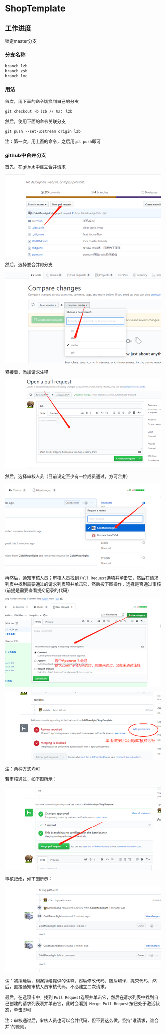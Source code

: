 # ShopTemplate

## 工作进度

锁定master分支


### 分支名称

```
branch lzb
branch zsh
branch lxc
```

### 用法

首次，用下面的命令切换到自己的分支

```
git checkout -b lzb // 如： lzb
```

然后，使用下面的命令关联分支

```
git push --set-upstream origin lzb
```

注：第一次，用上面的命令，之后用`git push`即可


### github中合并分支


首先，在github中建立合并请求

![图示](./tip/pull.png)

然后，选择要合并的分支

![图示](./tip/select.png)

紧接着，添加请求注释

![图示](./tip/comment.png)

然后，选择审核人员（目前设定至少有一位成员通过，方可合并）

![图示](./tip/reviewer.png)

再然后，通知审核人员；审核人员找到 `Pull Request`选项并单击它，然后在请求列表中找到需要通过的请求列表项并单击它，然后按下图操作，选择是否通过审核(前提是需要查看提交记录的代码)

![图示](./tip/review-process.png)

![图示2](./tip/review-process-2.png)

注：两种方式均可

若审核通过，如下图所示：

![审核通过图示](./tip/pass.png)

审核拒绝，如下图所示：

![审核拒绝图示](./tip/reject.png)

注：被拒绝后，根据拒绝提供的注释，然后修改代码，随后编译，提交代码，然后，直接通知审核人员审核代码，不必建立二次请求。

最后，在选项卡中，找到 `Pull Request`选项并单击它，然后在请求列表中找到自己创建的请求列表项并单击它，此时会看到` Merge Pull Request`按钮处于激活状态，单击即可

注：审核通过后，审核人员也可以合并代码，但不要这么做。坚持“谁请求，谁合并”的原则。